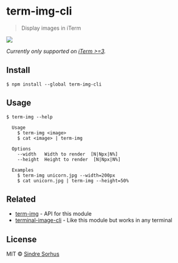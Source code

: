 # term-img-cli

> Display images in iTerm

![](screenshot.jpg)

*Currently only supported on [iTerm >=3](https://www.iterm2.com/downloads.html).*


## Install

```
$ npm install --global term-img-cli
```


## Usage

```
$ term-img --help

  Usage
    $ term-img <image>
    $ cat <image> | term-img

  Options
    --width   Width to render  [N|Npx|N%]
    --height  Height to render  [N|Npx|N%]

  Examples
    $ term-img unicorn.jpg --width=200px
    $ cat unicorn.jpg | term-img --height=50%
```


## Related

- [term-img](https://github.com/sindresorhus/term-img) - API for this module
- [terminal-image-cli](https://github.com/sindresorhus/terminal-image-cli) - Like this module but works in any terminal


## License

MIT © [Sindre Sorhus](https://sindresorhus.com)
